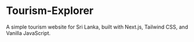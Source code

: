# Tourism-Explorer
A simple tourism website for Sri Lanka, built with Next.js, Tailwind CSS, and Vanilla JavaScript.
